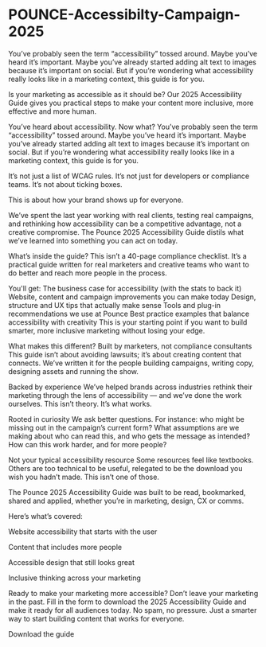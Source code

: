 # POUNCE-Accessibilty-Campaign-2025
You’ve probably seen the term “accessibility” tossed around. Maybe you’ve heard it’s important. Maybe you’ve already started adding alt text to images because it’s important on social. But if you’re wondering what accessibility really looks like in a marketing context, this guide is for you.


Is your marketing as accessible as it should be?
Our 2025 Accessibility Guide gives you practical steps to make your content more inclusive, more effective and more human.

You’ve heard about accessibility.
Now what?
You’ve probably seen the term “accessibility” tossed around. Maybe you’ve heard it’s important. Maybe you’ve already started adding alt text to images because it’s important on social. But if you’re wondering what accessibility really looks like in a marketing context, this guide is for you.

It’s not just a list of WCAG rules.
It’s not just for developers or compliance teams.
It’s not about ticking boxes.

This is about how your brand shows up for everyone.

We’ve spent the last year working with real clients, testing real campaigns, and rethinking how accessibility can be a competitive advantage, not a creative compromise. The Pounce 2025 Accessibility Guide distils what we’ve learned into something you can act on today.

What’s inside the guide?
This isn’t a 40-page compliance checklist. It’s a practical guide written for real marketers and creative teams who want to do better and reach more people in the process.

You'll get:
The business case for accessibility (with the stats to back it)
Website, content and campaign improvements you can make today
Design, structure and UX tips that actually make sense
Tools and plug-in recommendations we use at Pounce
Best practice examples that balance accessibility with creativity
This is your starting point if you want to build smarter, more inclusive marketing without losing your edge.

What makes this different?
Built by marketers, not compliance consultants
This guide isn’t about avoiding lawsuits; it’s about creating content that connects. We’ve written it for the people building campaigns, writing copy, designing assets and running the show.

Backed by experience
We’ve helped brands across industries rethink their marketing through the lens of accessibility — and we’ve done the work ourselves. This isn’t theory. It’s what works.

Rooted in curiosity
We ask better questions. For instance: who might be missing out in the campaign’s current form? What assumptions are we making about who can read this, and who gets the message as intended? How can this work harder, and for more people?

Not your typical accessibility resource
Some resources feel like textbooks. Others are too technical to be useful, relegated to be the download you wish you hadn’t made. This isn’t one of those.

The Pounce 2025 Accessibility Guide was built to be read, bookmarked, shared and applied, whether you’re in marketing, design, CX or comms.

Here’s what’s covered:

Website accessibility that starts with the user


Content that includes more people


Accessible design that still looks great


Inclusive thinking across your marketing


Ready to make your marketing more accessible?
Don’t leave your marketing in the past. Fill in the form to download the 2025 Accessibility Guide and make it ready for all audiences today. No spam, no pressure. Just a smarter way to start building content that works for everyone.

Download the guide
